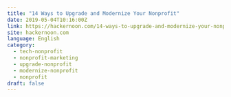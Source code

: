 ```yaml
---
title: "14 Ways to Upgrade and Modernize Your Nonprofit"
date: 2019-05-04T10:16:00Z
link: https://hackernoon.com/14-ways-to-upgrade-and-modernize-your-nonprofit-9c211ab0b975?source=rss----3a8144eabfe3---4
site: hackernoon.com
language: English
category:
  - tech-nonprofit
  - nonprofit-marketing
  - upgrade-nonprofit
  - modernize-nonprofit
  - nonprofit
draft: false
---
```

